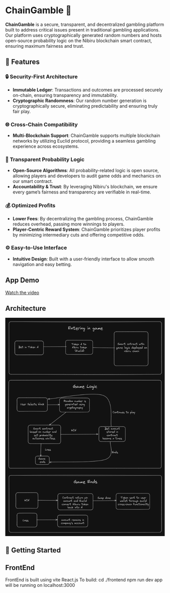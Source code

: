 # ChainGamble 🎲

**ChainGamble** is a secure, transparent, and decentralized gambling platform built to address critical issues present in traditional gambling applications. Our platform uses cryptographically generated random numbers and hosts open-source probability logic on the Nibiru blockchain smart contract, ensuring maximum fairness and trust.

## 🌟 Features

### 🔒 Security-First Architecture

- **Immutable Ledger**: Transactions and outcomes are processed securely on-chain, ensuring transparency and immutability.
- **Cryptographic Randomness**: Our random number generation is cryptographically secure, eliminating predictability and ensuring truly fair play.

### 🌐 Cross-Chain Compatibility

- **Multi-Blockchain Support**: ChainGamble supports multiple blockchain networks by utilizing Euclid protocol, providing a seamless gambling experience across ecosystems.

### 🎯 Transparent Probability Logic

- **Open-Source Algorithms**: All probability-related logic is open source, allowing players and developers to audit game odds and mechanics on our smart contract.
- **Accountability & Trust**: By leveraging Nibiru's blockchain, we ensure every game’s fairness and transparency are verifiable in real-time.

### 💰 Optimized Profits

- **Lower Fees**: By decentralizing the gambling process, ChainGamble reduces overhead, passing more winnings to players.
- **Player-Centric Reward System**: ChainGamble prioritizes player profits by minimizing intermediary cuts and offering competitive odds.

### ⚙️ Easy-to-Use Interface

- **Intuitive Design**: Built with a user-friendly interface to allow smooth navigation and easy betting.

## App Demo

[Watch the video](demo.mp4)

## Architecture

![Architecture](image.png)

## 🚀 Getting Started

## FrontEnd

FrontEnd is built using vite React.js
To build:
cd ./frontend
npm run dev
app will be running on localhost:3000
